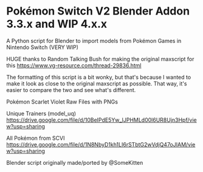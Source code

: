 # Pokémon Switch V2 Blender Addon 3.3.x and WIP 4.x.x
A Python script for Blender to import models from Pokémon Games in Nintendo Switch (VERY WIP)

HUGE thanks to Random Talking Bush for making the original maxscript for this
https://www.vg-resource.com/thread-29836.html

The formatting of this script is a bit wonky, but that's because I wanted to make it
look as close to the original maxscript as possible.
That way, it's easier to compare the two and see what's different.

Pokémon Scarlet Violet Raw Files with PNGs

Unique Trainers (model_uq) https://drive.google.com/file/d/10BeIPdE5Yw_lJPHMLd00l6UR8Ujn3Hpf/view?usp=sharing

All Pokémon from SCVI https://drive.google.com/file/d/1N8NbyD1kh1LI6rSTbtG2wVdjQ47oJIAM/view?usp=sharing

Blender script originally made/ported by @SomeKitten 
